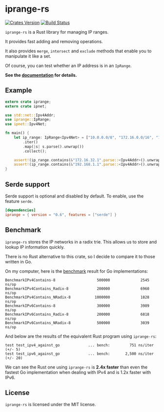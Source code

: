 # iprange-rs

[![Crates Version](https://img.shields.io/crates/v/iprange.svg)](https://crates.io/crates/iprange)
[![Build Status](https://travis-ci.org/sticnarf/iprange-rs.svg?branch=master)](https://travis-ci.org/sticnarf/iprange-rs)

`iprange-rs` is a Rust library for managing IP ranges. 

It provides fast adding and removing operations.

It also provides `merge`, `intersect` and `exclude` methods 
that enable you to manipulate it like a set.

Of course, you can test whether an IP address is in an `IpRange`.

**See the [documentation](https://docs.rs/iprange/) for details.**

## Example

```rust
extern crate iprange;
extern crate ipnet;

use std::net::Ipv4Addr;
use iprange::IpRange;
use ipnet::Ipv4Net;

fn main() {
    let ip_range: IpRange<Ipv4Net> = ["10.0.0.0/8", "172.16.0.0/16", "192.168.1.0/24"]
        .iter()
        .map(|s| s.parse().unwrap())
        .collect();

    assert!(ip_range.contains(&"172.16.32.1".parse::<Ipv4Addr>().unwrap()));
    assert!(ip_range.contains(&"192.168.1.1".parse::<Ipv4Addr>().unwrap()));
}
```

## Serde support

Serde support is optional and disabled by default. To enable, use the feature `serde`.

```toml
[dependencies]
iprange = { version = "0.6", features = ["serde"] }
```

## Benchmark

`iprange-rs` stores the IP networks in a radix trie.
This allows us to store and lookup IP information quickly.

There is no Rust alternative to this crate, so I decide to compare it to those written in Go.

On my computer, here is the [benchmark](https://github.com/smallnest/iprange) result for Go implementations: 

```
BenchmarkIPv4Contains-8                   500000              2545 ns/op
BenchmarkIPv4Contains_Radix-8             200000              6960 ns/op
BenchmarkIPv4Contains_NRadix-8           1000000              1828 ns/op
BenchmarkIPv6Contains-8                   300000              3989 ns/op
BenchmarkIPv6Contains_Radix-8             200000              6818 ns/op
BenchmarkIPv6Contains_NRadix-8            500000              3039 ns/op
```

And below are the results of the equivalent Rust program using `iprange-rs`:

```
test test_ipv4_against_go             ... bench:         751 ns/iter (+/- 5)
test test_ipv6_against_go             ... bench:       2,500 ns/iter (+/- 20)
```

We can see the Rust one using `iprange-rs` is **2.4x faster** than
even the fastest Go implementation when dealing with IPv4 and is 1.2x faster with IPv6.

## License

`iprange-rs` is licensed under the MIT license.

